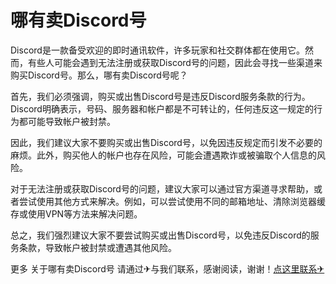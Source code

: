# 哪有卖Discord号

Discord是一款备受欢迎的即时通讯软件，许多玩家和社交群体都在使用它。然而，有些人可能会遇到无法注册或获取Discord号的问题，因此会寻找一些渠道来购买Discord号。那么，哪有卖Discord号呢？

首先，我们必须强调，购买或出售Discord号是违反Discord服务条款的行为。Discord明确表示，号码、服务器和帐户都是不可转让的，任何违反这一规定的行为都可能导致帐户被封禁。

因此，我们建议大家不要购买或出售Discord号，以免因违反规定而引发不必要的麻烦。此外，购买他人的帐户也存在风险，可能会遭遇欺诈或被骗取个人信息的风险。

对于无法注册或获取Discord号的问题，建议大家可以通过官方渠道寻求帮助，或者尝试使用其他方式来解决。例如，可以尝试使用不同的邮箱地址、清除浏览器缓存或使用VPN等方法来解决问题。

总之，我们强烈建议大家不要尝试购买或出售Discord号，以免违反Discord的服务条款，导致帐户被封禁或遭遇其他风险。

更多 关于哪有卖Discord号 请通过✈与我们联系，感谢阅读，谢谢！[点这里联系✈](https://acc.k02.cc)